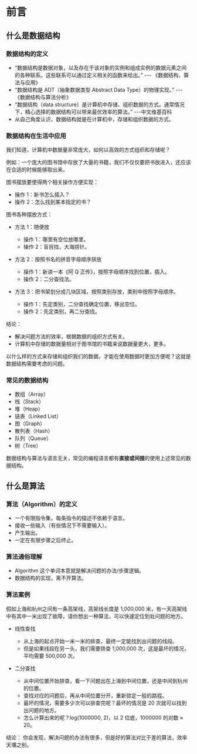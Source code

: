 # 前言

## 什么是数据结构

### 数据结构的定义

- “数据结构是数据对象，以及存在于该对象的实例和组成实例的数据元素之间的各种联系。这些联系可以通过定义相关的函数来给出。” --- 《数据结构、算法与应用》
- “数据结构是 ADT（抽象数据类型 Abstract Data Type）的物理实现。” --- 《数据结构与算法分析》
- “数据结构（data structure）是计算机中存储、组织数据的方式。通常情况下，精心选择的数据结构可以带来最优效率的算法。” ---中文维基百科
- 从自己角度认识，数据结构就是在计算机中，存储和组织数据的方式。

### 数据结构在生活中应用

我们知道，计算机中数据量非常庞大，如何以高效的方式组织和存储呢？

例如：一个庞大的图书馆中存放了大量的书籍，我们不仅仅要把书放进入，还应该在合适的时候能够取出来。

图书摆放要使得两个相关操作方便实现：

- 操作 1：新书怎么插入？
- 操作 2：怎么找到某本指定的书？

图书各种摆放方式：

- 方法 1：随便放

    - 操作 1：哪里有空位放哪里。
    - 操作 2：盲目找，大海捞针。

- 方法 2：按照书名的拼音字母顺序排放

    - 操作 1：新进一本《阿 Q 正传》，按照字母顺序找到位置，插入。
    - 操作 2：二分查找法。

- 方法 3：把书架划分成几块区域，按照类别存放，类别中按照字母顺序。

    - 操作 1：先定类别，二分查找确定位置，移出空位。
    - 操作 2：先定类别，再二分查找。

结论：

- 解决问题方法的效率，根据数据的组织方式有关。
- 计算机中存储的数据量相对于图书馆的书籍来说数据量更大，更多。

以什么样的方式来存储和组织我们的数据，才能在使用数据时更加方便呢？这就是数据结构需要考虑的问题。

### 常见的数据结构

- 数组（Array）
- 栈（Stack）
- 堆（Heap）
- 链表（Linked List）
- 图（Graph）
- 散列表（Hash）
- 队列（Queue）
- 树（Tree）

数据结构与算法与语言无关，常见的编程语言都有**直接或间接**的使用上述常见的数据结构。

## 什么是算法

### 算法（Algorithm）的定义

- 一个有限指令集，每条指令的描述不依赖于语言。
- 接收一些输入（有些情况下不需要输入）。
- 产生输出。
- 一定在有限步骤之后终止。

### 算法通俗理解

- Algorithm 这个单词本意就是解决问题的办法/步骤逻辑。
- 数据结构的实现，离不开算法。

### 算法案例

假如上海和杭州之间有一条高架线，高架线长度是 1,000,000 米，有一天高架线中有其中一米出现了故障，请你想出一种算法，可以快速定位到处问题的地方。

- 线性查找

    - 从上海的起点开始一米一米的排查，最终一定能找到出问题的线段。
    - 但是如果线段在另一头，我们需要排查 1,000,000 次，这是最坏的情况，平均需要 500,000 次。

- 二分查找

    - 从中间位置开始排查，看一下问题出在上海到中间位置，还是中间到杭州的位置。
    - 查找对应的问题后，再从中间位置分开，重新锁定一般的路程。
    - 最坏的情况，需要多少次可以排查完呢？最坏的情况是 20 次就可以找到出问题的地方。
    - 怎么计算出来的呢？log(1000000, 2)，以 2 位底，1000000 的对数 ≈ 20。

结论：
你会发现，解决问题的办法有很多，但是好的算法对比于差的算法，效率天壤之别。
